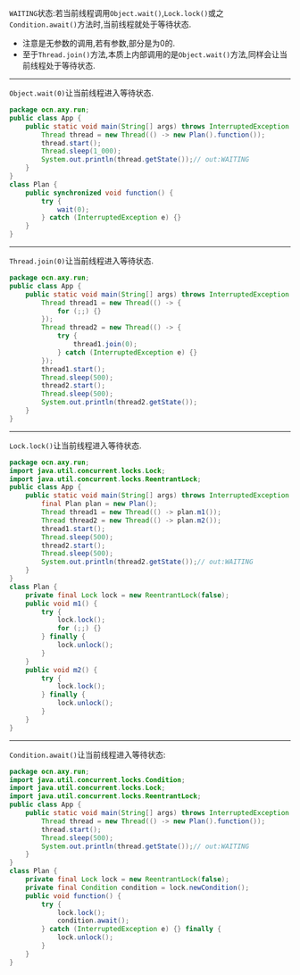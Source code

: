 `WAITING`状态:若当前线程调用`Object.wait()`,`Lock.lock()`或之`Condition.await()`方法时,当前线程就处于等待状态.  
- 注意是无参数的调用,若有参数,部分是为0的.  
- 至于`Thread.join()`方法,本质上内部调用的是`Object.wait()`方法,同样会让当前线程处于等待状态.  

---

`Object.wait(0)`让当前线程进入等待状态.  
```java
package ocn.axy.run;
public class App {
	public static void main(String[] args) throws InterruptedException {
		Thread thread = new Thread(() -> new Plan().function());
		thread.start();
		Thread.sleep(1_000);
		System.out.println(thread.getState());// out:WAITING
	}
}
class Plan {
	public synchronized void function() {
		try {
			wait(0);
		} catch (InterruptedException e) {}
	}
}
```  

---

`Thread.join(0)`让当前线程进入等待状态.  
```java
package ocn.axy.run;
public class App {
	public static void main(String[] args) throws InterruptedException {
		Thread thread1 = new Thread(() -> {
			for (;;) {}
		});
		Thread thread2 = new Thread(() -> {
			try {
				thread1.join(0);
			} catch (InterruptedException e) {}
		});
		thread1.start();
		Thread.sleep(500);
		thread2.start();
		Thread.sleep(500);
		System.out.println(thread2.getState());
	}
}
```  

---

`Lock.lock()`让当前线程进入等待状态.  
```java
package ocn.axy.run;
import java.util.concurrent.locks.Lock;
import java.util.concurrent.locks.ReentrantLock;
public class App {
	public static void main(String[] args) throws InterruptedException {
		final Plan plan = new Plan();
		Thread thread1 = new Thread(() -> plan.m1());
		Thread thread2 = new Thread(() -> plan.m2());
		thread1.start();
		Thread.sleep(500);
		thread2.start();
		Thread.sleep(500);
		System.out.println(thread2.getState());// out:WAITING
	}
}
class Plan {
	private final Lock lock = new ReentrantLock(false);
	public void m1() {
		try {
			lock.lock();
			for (;;) {}
		} finally {
			lock.unlock();
		}
	}
	public void m2() {
		try {
			lock.lock();
		} finally {
			lock.unlock();
		}
	}
}
```  

---

`Condition.await()`让当前线程进入等待状态:  
```java
package ocn.axy.run;
import java.util.concurrent.locks.Condition;
import java.util.concurrent.locks.Lock;
import java.util.concurrent.locks.ReentrantLock;
public class App {
	public static void main(String[] args) throws InterruptedException {
		Thread thread = new Thread(() -> new Plan().function());
		thread.start();
		Thread.sleep(500);
		System.out.println(thread.getState());// out:WAITING
	}
}
class Plan {
	private final Lock lock = new ReentrantLock(false);
	private final Condition condition = lock.newCondition();
	public void function() {
		try {
			lock.lock();
			condition.await();
		} catch (InterruptedException e) {} finally {
			lock.unlock();
		}
	}
}
```  

